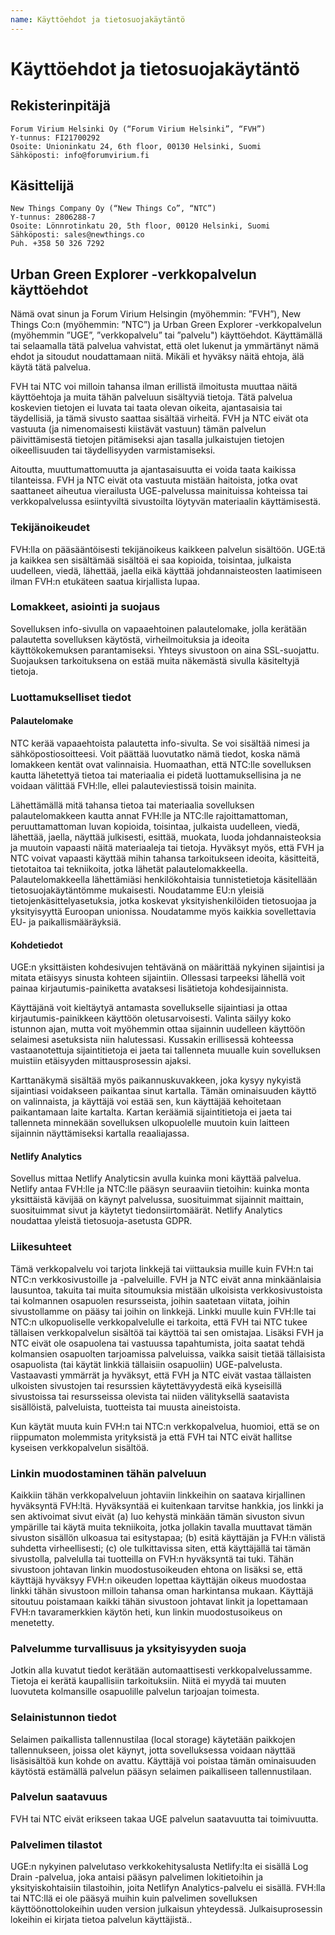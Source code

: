 ```yaml
---
name: Käyttöehdot ja tietosuojakäytäntö
---
```


# Käyttöehdot ja tietosuojakäytäntö

## Rekisterinpitäjä

```
Forum Virium Helsinki Oy (“Forum Virium Helsinki”, “FVH”)
Y-tunnus: FI21700292
Osoite: Unioninkatu 24, 6th floor, 00130 Helsinki, Suomi
Sähköposti: info@forumvirium.fi
```

## Käsittelijä

```
New Things Company Oy (“New Things Co”, “NTC”)
Y-tunnus: 2806288-7
Osoite: Lönnrotinkatu 20, 5th floor, 00120 Helsinki, Suomi
Sähköposti: sales@newthings.co
Puh. +358 50 326 7292
```

## Urban Green Explorer -verkkopalvelun käyttöehdot

Nämä ovat sinun ja Forum Virium Helsingin (myöhemmin: ”FVH”), New Things Co:n (myöhemmin: ”NTC”) ja Urban Green Explorer -verkkopalvelun (myöhemmin ”UGE”, ”verkkopalvelu” tai ”palvelu") käyttöehdot. Käyttämällä tai selaamalla tätä palvelua vahvistat, että olet lukenut ja ymmärtänyt nämä ehdot ja sitoudut noudattamaan niitä. Mikäli et hyväksy näitä ehtoja, älä käytä tätä palvelua.

FVH tai NTC voi milloin tahansa ilman erillistä ilmoitusta muuttaa näitä käyttöehtoja ja muita tähän palveluun sisältyviä tietoja. Tätä palvelua koskevien tietojen ei luvata tai taata olevan oikeita, ajantasaisia ​​tai täydellisiä, ja tämä sivusto saattaa sisältää virheitä. FVH ja NTC eivät ota vastuuta (ja nimenomaisesti kiistävät vastuun) tämän palvelun päivittämisestä tietojen pitämiseksi ajan tasalla julkaistujen tietojen oikeellisuuden tai täydellisyyden varmistamiseksi.

Aitoutta, muuttumattomuutta ja ajantasaisuutta ei voida taata kaikissa tilanteissa. FVH ja NTC eivät ota vastuuta mistään haitoista, jotka ovat saattaneet aiheutua vierailusta UGE-palvelussa mainituissa kohteissa tai verkkopalvelussa esiintyviltä sivustoilta löytyvän materiaalin käyttämisestä.

### Tekijänoikeudet

FVH:lla on pääsääntöisesti tekijänoikeus kaikkeen palvelun sisältöön. UGE:tä ja kaikkea sen sisältämää sisältöä ei saa kopioida, toisintaa, julkaista uudelleen, viedä, lähettää, jaella eikä käyttää johdannaisteosten laatimiseen ilman FVH:n etukäteen saatua kirjallista lupaa.

### Lomakkeet, asiointi ja suojaus

Sovelluksen info-sivulla on vapaaehtoinen palautelomake, jolla kerätään palautetta sovelluksen käytöstä, virheilmoituksia ja ideoita käyttökokemuksen parantamiseksi. Yhteys sivustoon on aina SSL-suojattu. Suojauksen tarkoituksena on estää muita näkemästä sivulla käsiteltyjä tietoja.

### Luottamukselliset tiedot

#### Palautelomake

NTC kerää vapaaehtoista palautetta info-sivulta. Se voi sisältää nimesi ja sähköpostiosoitteesi. Voit päättää luovutatko nämä tiedot, koska nämä lomakkeen kentät ovat valinnaisia. Huomaathan, että NTC:lle sovelluksen kautta lähetettyä tietoa tai materiaalia ei pidetä luottamuksellisina ja ne voidaan välittää FVH:lle, ellei palauteviestissä toisin mainita.

Lähettämällä mitä tahansa tietoa tai materiaalia sovelluksen palautelomakkeen kautta annat FVH:lle ja NTC:lle rajoittamattoman, peruuttamattoman luvan kopioida, toisintaa, julkaista uudelleen, viedä, lähettää, jaella, näyttää julkisesti, esittää, muokata, luoda johdannaisteoksia ja muutoin vapaasti näitä materiaaleja tai tietoja. Hyväksyt myös, että FVH ja NTC voivat vapaasti käyttää mihin tahansa tarkoitukseen ideoita, käsitteitä, tietotaitoa tai tekniikoita, jotka lähetät palautelomakkeella. Palautelomakkeella lähettämiäsi henkilökohtaisia ​​tunnistetietoja käsitellään tietosuojakäytäntömme mukaisesti. Noudatamme EU:n yleisiä tietojenkäsittelyasetuksia, jotka koskevat yksityishenkilöiden tietosuojaa ja yksityisyyttä Euroopan unionissa. Noudatamme myös kaikkia sovellettavia EU- ja paikallismääräyksiä.

#### Kohdetiedot

UGE:n yksittäisten kohdesivujen tehtävänä on määrittää nykyinen sijaintisi ja mitata etäisyys sinusta kohteen sijaintiin. Ollessasi tarpeeksi lähellä voit painaa kirjautumis-painiketta avataksesi lisätietoja kohdesijainnista.

Käyttäjänä voit kieltäytyä antamasta sovellukselle sijaintiasi ja ottaa kirjautumis-painikkeen käyttöön oletusarvoisesti. Valinta säilyy koko istunnon ajan, mutta voit myöhemmin ottaa sijainnin uudelleen käyttöön selaimesi asetuksista niin halutessasi. Kussakin erillisessä kohteessa vastaanotettuja sijaintitietoja ei jaeta tai tallenneta muualle kuin sovelluksen muistiin etäisyyden mittausprosessin ajaksi.

Karttanäkymä sisältää myös paikannuskuvakkeen, joka kysyy nykyistä sijaintiasi voidakseen paikantaa sinut kartalla. Tämän ominaisuuden käyttö on valinnaista, ja käyttäjä voi estää sen, kun käyttäjää kehoitetaan paikantamaan laite kartalta. Kartan keräämiä sijaintitietoja ei jaeta tai tallenneta minnekään sovelluksen ulkopuolelle muutoin kuin laitteen sijainnin näyttämiseksi kartalla reaaliajassa.

#### Netlify Analytics

Sovellus mittaa Netlify Analyticsin avulla kuinka moni käyttää palvelua. Netlify antaa FVH:lle ja NTC:lle pääsyn seuraaviin tietoihin: kuinka monta yksittäistä kävijää on käynyt palvelussa, suosituimmat sijainnit maittain, suosituimmat sivut ja käytetyt tiedonsiirtomäärät. Netlify Analytics noudattaa yleistä tietosuoja-asetusta GDPR.

### Liikesuhteet

Tämä verkkopalvelu voi tarjota linkkejä tai viittauksia muille kuin FVH:n tai NTC:n verkkosivustoille ja -palveluille. FVH ja NTC eivät anna minkäänlaisia lausuntoa, takuita tai muita sitoumuksia mistään ulkoisista verkkosivustoista tai kolmannen osapuolen resursseista, joihin saatetaan viitata, joihin sivustollamme on pääsy tai joihin on linkkejä. Linkki muulle kuin FVH:lle tai NTC:n ulkopuoliselle verkkopalvelulle ei tarkoita, että FVH tai NTC tukee tällaisen verkkopalvelun sisältöä tai käyttöä tai sen omistajaa. Lisäksi FVH ja NTC eivät ole osapuolena tai vastuussa tapahtumista, joita saatat tehdä kolmansien osapuolten tarjoamissa palveluissa, vaikka saisit tietää tällaisista osapuolista (tai käytät linkkiä tällaisiin osapuoliin) UGE-palvelusta. Vastaavasti ymmärrät ja hyväksyt, että FVH ja NTC eivät vastaa tällaisten ulkoisten sivustojen tai resurssien käytettävyydestä eikä kyseisillä sivustoissa tai resursseissa olevista tai niiden välityksellä saatavista sisällöistä, palveluista, tuotteista tai muusta aineistoista.

Kun käytät muuta kuin FVH:n tai NTC:n verkkopalvelua, huomioi, että se on riippumaton molemmista yrityksistä ja että FVH tai NTC eivät hallitse kyseisen verkkopalvelun sisältöä.

### Linkin muodostaminen tähän palveluun

Kaikkiin tähän verkkopalveluun johtaviin linkkeihin on saatava kirjallinen hyväksyntä FVH:ltä. Hyväksyntää ei kuitenkaan tarvitse hankkia, jos linkki ja sen aktivoimat sivut eivät (a) luo kehystä minkään tämän sivuston sivun ympärille tai käytä muita tekniikoita, jotka jollakin tavalla muuttavat tämän sivuston sisällön ulkoasua tai esitystapaa; (b) esitä käyttäjän ja FVH:n välistä suhdetta virheellisesti; (c) ole tulkittavissa siten, että käyttäjällä tai tämän sivustolla, palvelulla tai tuotteilla on FVH:n hyväksyntä tai tuki. Tähän sivustoon johtavan linkin muodostusoikeuden ehtona on lisäksi se, että käyttäjä hyväksyy FVH:n oikeuden lopettaa käyttäjän oikeus muodostaa linkki tähän sivustoon milloin tahansa oman harkintansa mukaan. Käyttäjä sitoutuu poistamaan kaikki tähän sivustoon johtavat linkit ja lopettamaan FVH:n tavaramerkkien käytön heti, kun linkin muodostusoikeus on menetetty.

### Palvelumme turvallisuus ja yksityisyyden suoja

Jotkin alla kuvatut tiedot kerätään automaattisesti verkkopalvelussamme. Tietoja ei kerätä kaupallisiin tarkoituksiin. Niitä ei myydä tai muuten luovuteta kolmansille osapuolille palvelun tarjoajan toimesta.

### Selainistunnon tiedot

Selaimen paikallista tallennustilaa (local storage) käytetään paikkojen tallennukseen, joissa olet käynyt, jotta sovelluksessa voidaan näyttää lisäsisältöä kun kohde on avattu. Käyttäjä voi poistaa tämän ominaisuuden käytöstä estämällä palvelun pääsyn selaimen paikalliseen tallennustilaan.

### Palvelun saatavuus

FVH tai NTC eivät erikseen takaa UGE palvelun saatavuutta tai toimivuutta.

### Palvelimen tilastot

UGE:n nykyinen palvelutaso verkkokehitysalusta Netlify:lta ei sisällä Log Drain -palvelua, joka antaisi pääsyn palvelimen lokitietoihin ja yksityiskohtaisiin tilastoihin, joita Netlifyn Analytics-palvelu ei sisällä. FVH:lla tai NTC:llä ei ole pääsyä muihin kuin palvelimen sovelluksen käyttöönottolokeihin uuden version julkaisun yhteydessä. Julkaisuprosessin lokeihin ei kirjata tietoa palvelun käyttäjistä..
